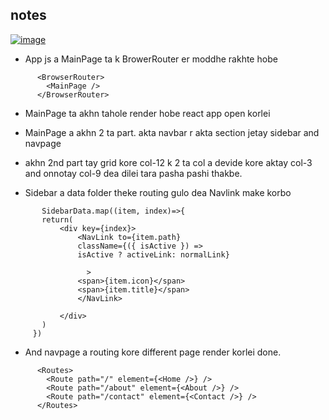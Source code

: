 ## notes

<a href="https://ibb.co/HHN7YPX"><img src="https://i.ibb.co/pLW2ZKn/image.png" alt="image" border="0"></a>

- App js a MainPage ta k BrowerRouter er moddhe rakhte hobe

```
      <BrowserRouter>
        <MainPage />
      </BrowserRouter>
```

- MainPage ta akhn tahole render hobe react app open korlei

- MainPage a akhn 2 ta part. akta navbar r akta section jetay sidebar and navpage

- akhn 2nd part tay grid kore col-12 k 2 ta col a devide kore aktay col-3 and onnotay col-9 dea dilei tara pasha pashi thakbe.
- Sidebar a data folder theke routing gulo dea Navlink make korbo

```
       SidebarData.map((item, index)=>{
       return(
           <div key={index}>
               <NavLink to={item.path}
               className={({ isActive }) =>
               isActive ? activeLink: normalLink}

                 >
               <span>{item.icon}</span>
               <span>{item.title}</span>
               </NavLink>

           </div>
       )
     })
```

- And navpage a routing kore different page render korlei done.

```
      <Routes>
        <Route path="/" element={<Home />} />
        <Route path="/about" element={<About />} />
        <Route path="/contact" element={<Contact />} />
      </Routes>
```
